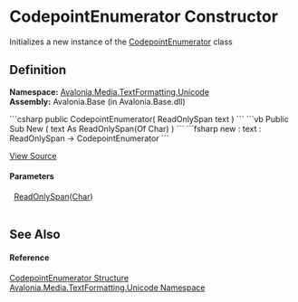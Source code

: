 # CodepointEnumerator Constructor


Initializes a new instance of the <a href="T_Avalonia_Media_TextFormatting_Unicode_CodepointEnumerator">CodepointEnumerator</a> class



## Definition
**Namespace:** <a href="N_Avalonia_Media_TextFormatting_Unicode">Avalonia.Media.TextFormatting.Unicode</a>  
**Assembly:** Avalonia.Base (in Avalonia.Base.dll)

<Tabs groupId="api-code-preview">
<TabItem value="csharp" label="C#">
```csharp
public CodepointEnumerator(
	ReadOnlySpan<char> text
)
```
</TabItem>
<TabItem value="vb" label="VB">
```vb
Public Sub New ( 
	text As ReadOnlySpan(Of Char)
)
```
</TabItem>
<TabItem value="fsharp" label="F#">
```fsharp
new : 
        text : ReadOnlySpan<char> -> CodepointEnumerator
```
</TabItem>
</Tabs>



<a href="https://github.com/AvaloniaUI/Avalonia/tree/master/src/Avalonia.Base/Media/TextFormatting/Unicode/CodepointEnumerator.cs#L11" title="View the source code">View Source</a>



#### Parameters
<dl><dt>  <a href="https://learn.microsoft.com/dotnet/api/system.readonlyspan-1" target="_blank" rel="noopener noreferrer">ReadOnlySpan</a>(<a href="https://learn.microsoft.com/dotnet/api/system.char" target="_blank" rel="noopener noreferrer">Char</a>)</dt><dd> </dd></dl>

## See Also


#### Reference
<a href="T_Avalonia_Media_TextFormatting_Unicode_CodepointEnumerator">CodepointEnumerator Structure</a>  
<a href="N_Avalonia_Media_TextFormatting_Unicode">Avalonia.Media.TextFormatting.Unicode Namespace</a>  

